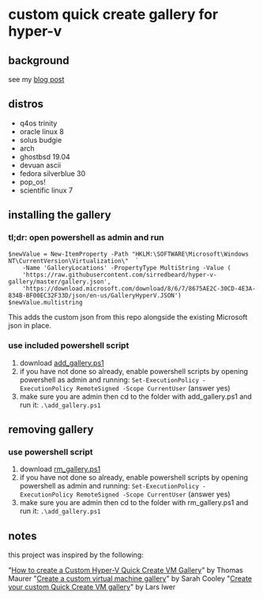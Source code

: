 # custom quick create gallery for hyper-v

## background

see my [blog post](https://boxofcables.dev/hyper-v-gallery/)

## distros

* q4os trinity
* oracle linux 8
* solus budgie
* arch
* ghostbsd 19.04
* devuan ascii
* fedora silverblue 30
* pop_os!
* scientific linux 7

## installing the gallery

### tl;dr: open powershell as admin and run

```
$newValue = New-ItemProperty -Path "HKLM:\SOFTWARE\Microsoft\Windows NT\CurrentVersion\Virtualization\"  `
    -Name 'GalleryLocations' -PropertyType MultiString -Value (
    'https://raw.githubusercontent.com/sirredbeard/hyper-v-gallery/master/gallery.json',
    'https://download.microsoft.com/download/8/6/7/8675AE2C-30CD-4E3A-834B-BF00EC32F33D/json/en-us/GalleryHyperV.JSON')
$newValue.multistring
```

This adds the custom json from this repo alongside the existing Microsoft json in place.

### use included powershell script

1. download [add_gallery.ps1](https://raw.githubusercontent.com/sirredbeard/hyper-v-gallery/master/add_gallery.ps1)
1. if you have not done so already, enable powershell scripts by opening powershell as admin and running: `Set-ExecutionPolicy -ExecutionPolicy RemoteSigned -Scope CurrentUser` (answer yes)
1. make sure you are admin then cd to the folder with add_gallery.ps1 and run it: `.\add_gallery.ps1`

## removing gallery

### use powershell script

1. download [rm_gallery.ps1](https://github.com/sirredbeard/hyper-v-gallery/blob/master/rm_gallery.ps1)
1. if you have not done so already, enable powershell scripts by opening powershell as admin and running: `Set-ExecutionPolicy -ExecutionPolicy RemoteSigned -Scope CurrentUser` (answer yes)
1. make sure you are admin then cd to the folder with rm_gallery.ps1 and run it: `.\add_gallery.ps1`

## notes

this project was inspired by the following:

"[How to create a Custom Hyper-V Quick Create VM Gallery](https://techcommunity.microsoft.com/t5/ITOps-Talk-Blog/How-to-create-a-Custom-Hyper-V-Quick-Create-VM-Gallery/ba-p/781346)" by Thomas Maurer
"[Create a custom virtual machine gallery](https://docs.microsoft.com/en-us/virtualization/hyper-v-on-windows/user-guide/custom-gallery?WT.mc_id=itopstalk-blog-thmaure)" by Sarah Cooley
"[Create your custom Quick Create VM gallery](https://techcommunity.microsoft.com/t5/Virtualization/Create-your-custom-Quick-Create-VM-gallery/ba-p/382388)" by Lars Iwer
